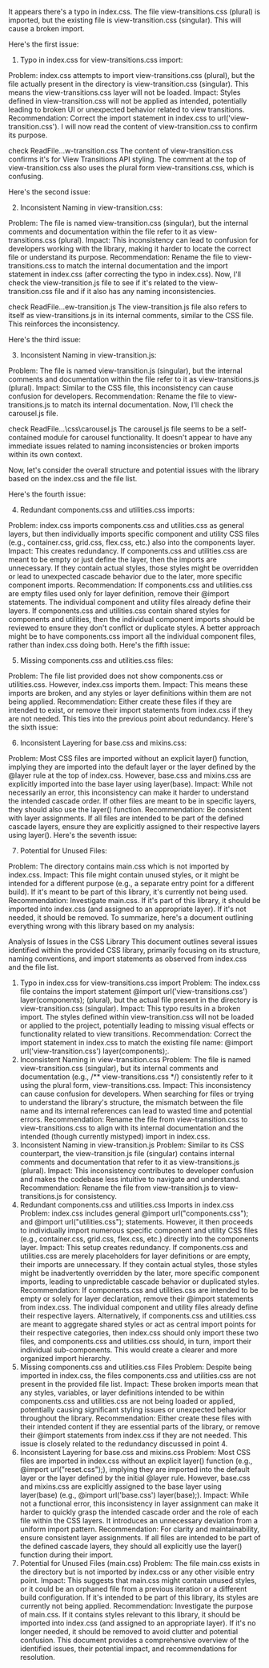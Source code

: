 It appears there's a typo in index.css. The file view-transitions.css (plural) is imported, but the existing file is view-transition.css (singular). This will cause a broken import.

Here's the first issue:

1. Typo in index.css for view-transitions.css import:

Problem: index.css attempts to import view-transitions.css (plural), but the file actually present in the directory is view-transition.css (singular). This means the view-transitions.css layer will not be loaded.
Impact: Styles defined in view-transition.css will not be applied as intended, potentially leading to broken UI or unexpected behavior related to view transitions.
Recommendation: Correct the import statement in index.css to url('view-transition.css').
I will now read the content of view-transition.css to confirm its purpose.

check
ReadFile...w-transition.css
The content of view-transition.css confirms it's for View Transitions API styling. The comment at the top of view-transition.css also uses the plural form view-transitions.css, which is confusing.

Here's the second issue:

2. Inconsistent Naming in view-transition.css:

Problem: The file is named view-transition.css (singular), but the internal comments and documentation within the file refer to it as view-transitions.css (plural).
Impact: This inconsistency can lead to confusion for developers working with the library, making it harder to locate the correct file or understand its purpose.
Recommendation: Rename the file to view-transitions.css to match the internal documentation and the import statement in index.css (after correcting the typo in index.css).
Now, I'll check the view-transition.js file to see if it's related to the view-transition.css file and if it also has any naming inconsistencies.

check
ReadFile...ew-transition.js
The view-transition.js file also refers to itself as view-transitions.js in its internal comments, similar to the CSS file. This reinforces the inconsistency.

Here's the third issue:

3. Inconsistent Naming in view-transition.js:

Problem: The file is named view-transition.js (singular), but the internal comments and documentation within the file refer to it as view-transitions.js (plural).
Impact: Similar to the CSS file, this inconsistency can cause confusion for developers.
Recommendation: Rename the file to view-transitions.js to match its internal documentation.
Now, I'll check the carousel.js file.

check
ReadFile...\css\carousel.js
The carousel.js file seems to be a self-contained module for carousel functionality. It doesn't appear to have any immediate issues related to naming inconsistencies or broken imports within its own context.

Now, let's consider the overall structure and potential issues with the library based on the index.css and the file list.

Here's the fourth issue:

4. Redundant components.css and utilities.css imports:

Problem: index.css imports components.css and utilities.css as general layers, but then individually imports specific component and utility CSS files (e.g., container.css, grid.css, flex.css, etc.) also into the components layer.
Impact: This creates redundancy. If components.css and utilities.css are meant to be empty or just define the layer, then the imports are unnecessary. If they contain actual styles, those styles might be overridden or lead to unexpected cascade behavior due to the later, more specific component imports.
Recommendation:
If components.css and utilities.css are empty files used only for layer definition, remove their @import statements. The individual component and utility files already define their layers.
If components.css and utilities.css contain shared styles for components and utilities, then the individual component imports should be reviewed to ensure they don't conflict or duplicate styles. A better approach might be to have components.css import all the individual component files, rather than index.css doing both.
Here's the fifth issue:

5. Missing components.css and utilities.css files:

Problem: The file list provided does not show components.css or utilities.css. However, index.css imports them.
Impact: This means these imports are broken, and any styles or layer definitions within them are not being applied.
Recommendation: Either create these files if they are intended to exist, or remove their import statements from index.css if they are not needed. This ties into the previous point about redundancy.
Here's the sixth issue:

6. Inconsistent Layering for base.css and mixins.css:

Problem: Most CSS files are imported without an explicit layer() function, implying they are imported into the default layer or the layer defined by the @layer rule at the top of index.css. However, base.css and mixins.css are explicitly imported into the base layer using layer(base).
Impact: While not necessarily an error, this inconsistency can make it harder to understand the intended cascade order. If other files are meant to be in specific layers, they should also use the layer() function.
Recommendation: Be consistent with layer assignments. If all files are intended to be part of the defined cascade layers, ensure they are explicitly assigned to their respective layers using layer().
Here's the seventh issue:

7. Potential for Unused Files:

Problem: The directory contains main.css which is not imported by index.css.
Impact: This file might contain unused styles, or it might be intended for a different purpose (e.g., a separate entry point for a different build). If it's meant to be part of this library, it's currently not being used.
Recommendation: Investigate main.css. If it's part of this library, it should be imported into index.css (and assigned to an appropriate layer). If it's not needed, it should be removed.
To summarize, here's a document outlining everything wrong with this library based on my analysis:

Analysis of Issues in the CSS Library
This document outlines several issues identified within the provided CSS library, primarily focusing on its structure, naming conventions, and import statements as observed from index.css and the file list.

1. Typo in index.css for view-transitions.css import
Problem: The index.css file contains the import statement @import url('view-transitions.css') layer(components); (plural), but the actual file present in the directory is view-transition.css (singular).
Impact: This typo results in a broken import. The styles defined within view-transition.css will not be loaded or applied to the project, potentially leading to missing visual effects or functionality related to view transitions.
Recommendation: Correct the import statement in index.css to match the existing file name: @import url('view-transition.css') layer(components);.
2. Inconsistent Naming in view-transition.css
Problem: The file is named view-transition.css (singular), but its internal comments and documentation (e.g., /** view-transitions.css */) consistently refer to it using the plural form, view-transitions.css.
Impact: This inconsistency can cause confusion for developers. When searching for files or trying to understand the library's structure, the mismatch between the file name and its internal references can lead to wasted time and potential errors.
Recommendation: Rename the file from view-transition.css to view-transitions.css to align with its internal documentation and the intended (though currently mistyped) import in index.css.
3. Inconsistent Naming in view-transition.js
Problem: Similar to its CSS counterpart, the view-transition.js file (singular) contains internal comments and documentation that refer to it as view-transitions.js (plural).
Impact: This inconsistency contributes to developer confusion and makes the codebase less intuitive to navigate and understand.
Recommendation: Rename the file from view-transition.js to view-transitions.js for consistency.
4. Redundant components.css and utilities.css Imports in index.css
Problem: index.css includes general @import url("components.css"); and @import url("utilities.css"); statements. However, it then proceeds to individually import numerous specific component and utility CSS files (e.g., container.css, grid.css, flex.css, etc.) directly into the components layer.
Impact: This setup creates redundancy. If components.css and utilities.css are merely placeholders for layer definitions or are empty, their imports are unnecessary. If they contain actual styles, those styles might be inadvertently overridden by the later, more specific component imports, leading to unpredictable cascade behavior or duplicated styles.
Recommendation:
If components.css and utilities.css are intended to be empty or solely for layer declaration, remove their @import statements from index.css. The individual component and utility files already define their respective layers.
Alternatively, if components.css and utilities.css are meant to aggregate shared styles or act as central import points for their respective categories, then index.css should only import these two files, and components.css and utilities.css should, in turn, import their individual sub-components. This would create a clearer and more organized import hierarchy.
5. Missing components.css and utilities.css Files
Problem: Despite being imported in index.css, the files components.css and utilities.css are not present in the provided file list.
Impact: These broken imports mean that any styles, variables, or layer definitions intended to be within components.css and utilities.css are not being loaded or applied, potentially causing significant styling issues or unexpected behavior throughout the library.
Recommendation: Either create these files with their intended content if they are essential parts of the library, or remove their @import statements from index.css if they are not needed. This issue is closely related to the redundancy discussed in point 4.
6. Inconsistent Layering for base.css and mixins.css
Problem: Most CSS files are imported in index.css without an explicit layer() function (e.g., @import url("reset.css");), implying they are imported into the default layer or the layer defined by the initial @layer rule. However, base.css and mixins.css are explicitly assigned to the base layer using layer(base) (e.g., @import url('base.css') layer(base);).
Impact: While not a functional error, this inconsistency in layer assignment can make it harder to quickly grasp the intended cascade order and the role of each file within the CSS layers. It introduces an unnecessary deviation from a uniform import pattern.
Recommendation: For clarity and maintainability, ensure consistent layer assignments. If all files are intended to be part of the defined cascade layers, they should all explicitly use the layer() function during their import.
7. Potential for Unused Files (main.css)
Problem: The file main.css exists in the directory but is not imported by index.css or any other visible entry point.
Impact: This suggests that main.css might contain unused styles, or it could be an orphaned file from a previous iteration or a different build configuration. If it's intended to be part of this library, its styles are currently not being applied.
Recommendation: Investigate the purpose of main.css. If it contains styles relevant to this library, it should be imported into index.css (and assigned to an appropriate layer). If it's no longer needed, it should be removed to avoid clutter and potential confusion.
This document provides a comprehensive overview of the identified issues, their potential impact, and recommendations for resolution.
